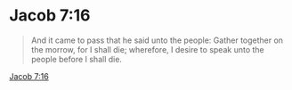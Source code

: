 # Jacob 7:16

> And it came to pass that he said unto the people: Gather together on the morrow, for I shall die; wherefore, I desire to speak unto the people before I shall die.

[Jacob 7:16](https://www.churchofjesuschrist.org/study/scriptures/bofm/jacob/7?lang=eng&id=p16#p16)



